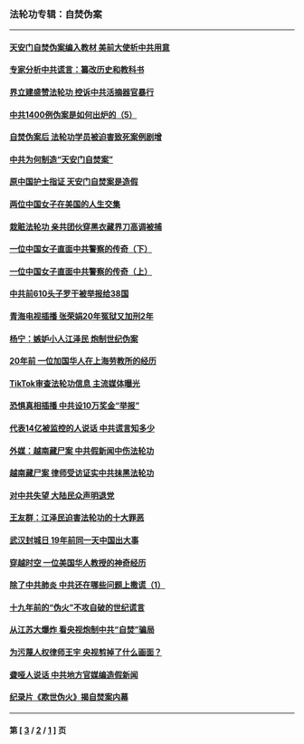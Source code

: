 ### 法轮功专辑：自焚伪案
---
#### [天安门自焚伪案编入教材 美前大使析中共用意](../../pages/nf5562/n13791932.md?08060430) 
#### [专家分析中共谎言：纂改历史和教科书](../../pages/nf5562/n13781542.md?08060430) 
#### [界立建盛赞法轮功 控诉中共活摘器官暴行](../../pages/nf5562/n13781971.md?08060430) 
#### [中共1400例伪案是如何出炉的（5）](../../pages/nf5562/n13226831.md?08060430) 
#### [自焚伪案后 法轮功学员被迫害致死案例剧增](../../pages/nf5562/n13190600.md?08060430) 
#### [中共为何制造“天安门自焚案”](../../pages/nf5562/n13183270.md?08060430) 
#### [原中国护士指证 天安门自焚案是造假](../../pages/nf5562/n13172289.md?08060430) 
#### [两位中国女子在美国的人生交集](../../pages/nf5562/n13156138.md?08060430) 
#### [栽赃法轮功 亲共团伙穿黑衣藏界刀高调被捕](../../pages/nf5562/n13073780.md?08060430) 
#### [一位中国女子直面中共警察的传奇（下）](../../pages/nf5562/n12989706.md?08060430) 
#### [一位中国女子直面中共警察的传奇（上）](../../pages/nf5562/n12985072.md?08060430) 
#### [中共前610头子罗干被举报给38国](../../pages/nf5562/n12975419.md?08060430) 
#### [青海电视插播 张荣娟20年冤狱又加刑2年](../../pages/nf5562/n12738166.md?08060430) 
#### [杨宁：嫉妒小人江泽民 炮制世纪伪案](../../pages/nf5562/n12724108.md?08060430) 
#### [20年前 一位加国华人在上海劳教所的经历](../../pages/nf5562/n12707932.md?08060430) 
#### [TikTok审查法轮功信息 主流媒体曝光](../../pages/nf5562/n12362336.md?08060430) 
#### [恐惧真相插播 中共设10万奖金“举报”](../../pages/nf5562/n12306396.md?08060430) 
#### [代表14亿被监控的人说话 中共谎言知多少](../../pages/nf5562/n12297484.md?08060430) 
#### [外媒：越南藏尸案 中共假新闻中伤法轮功](../../pages/nf5562/n12264411.md?08060430) 
#### [越南藏尸案 律师受访证实中共抹黑法轮功](../../pages/nf5562/n12261878.md?08060430) 
#### [对中共失望 大陆民众声明退党](../../pages/nf5562/n12187315.md?08060430) 
#### [王友群：江泽民迫害法轮功的十大罪恶](../../pages/nf5562/n12169074.md?08060430) 
#### [武汉封城日 19年前同一天中国出大事](../../pages/nf5562/n12150901.md?08060430) 
#### [穿越时空  一位美国华人教授的神奇经历](../../pages/nf5562/n12097460.md?08060430) 
#### [除了中共肺炎 中共还在哪些问题上撒谎（1）](../../pages/nf5562/n11955770.md?08060430) 
#### [十九年前的“伪火”不攻自破的世纪谎言](../../pages/nf5562/n11813238.md?08060430) 
#### [从江苏大爆炸 看央视炮制中共“自焚”骗局](../../pages/nf5562/n11140275.md?08060430) 
#### [为污蔑人权律师王宇 央视剪掉了什么画面？](../../pages/nf5562/n11130142.md?08060430) 
#### [聋哑人说话 中共地方官媒编造假新闻](../../pages/nf5562/n11006067.md?08060430) 
#### [纪录片《欺世伪火》揭自焚案内幕](../../pages/nf5562/n11002664.md?08060430) 

---
#### 第 [ [3](./3.md?08060430) / [2](./2.md?08060430) / [1](./1.md?08060430) ] 页
